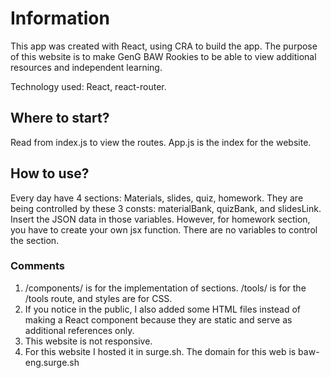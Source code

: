 # Information

This app was created with React, using CRA to build the app. The purpose of this website is to make GenG BAW Rookies to be able to view additional resources and independent learning.

Technology used: React, react-router.

## Where to start?
Read from index.js to view the routes. App.js is the index for the website.

## How to use?
Every day have 4 sections: Materials, slides, quiz, homework. They are being controlled by these 3 consts: materialBank, quizBank, and slidesLink. Insert the JSON data in those variables. 
However, for homework section, you have to create your own jsx function. There are no variables to control the section.

### Comments
1. /components/ is for the implementation of sections. /tools/ is for the /tools route, and styles are for CSS.  
2. If you notice in the public, I also added some HTML files instead of making a React component because they are static and serve as additional references only.  
3. This website is not responsive.
4. For this website I hosted it in surge.sh. The domain for this web is baw-eng.surge.sh
